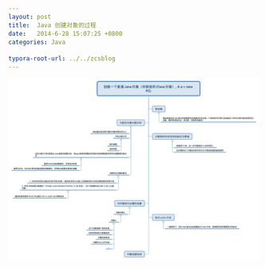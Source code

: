 ```yaml
---
layout: post
title:  Java 创建对象的过程
date:   2014-6-28 15:07:25 +0800
categories: Java

typora-root-url: ../../zcsblog
---
```


![img](/assets/Java/创建对象的过程.jpg)